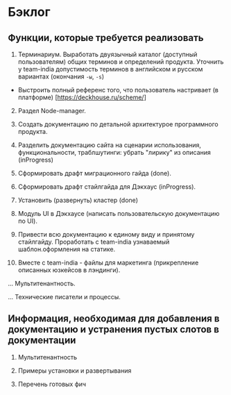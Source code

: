 # Бэклог

## Функции, которые требуется реализовать

1. Терминариум. Выработать двуязычный каталог (доступный пользователям) общих терминов и определений продукта. Уточнить у team-india допустимость терминов в английском и русском вариантах (окончания `-ы`, `-s`)

+ Выстроить полный референс того, что пользователь настривает (в платформе) [https://deckhouse.ru/scheme/]

2. Раздел Node-manager.

3. Создать документацию по детальной архитектурое программного продукта.

4. Разделить документацию сайта на сценарии использования, функциональности, траблшутинги: убрать "лирику" из описания (inProgress)

5. Сформировать драфт миграционного гайда (done).

6. Сформировать драфт стайлгайда для Дэкхаус (inProgress).

7. Установить (развернуть) кластер (done)

8. Модуль UI в Дэкхаусе (написать пользовательскую документацию по UI).

9. Привести всю документацию к единому виду и принятому стайлгайду. Проработать с team-india узнаваемый шаблон.оформления на статике.

10. Вместе с team-india - файлы для маркетинга (прикрепление описанных юзкейсов в лэндинги).

... Мультитенантность.

... Технические писатели и процессы.

## Информация, необходимая для добавления в документацию и устранения пустых слотов в документации

1. Мультитенантность

2. Примеры установки и развертывания

3. Перечень готовых фич
